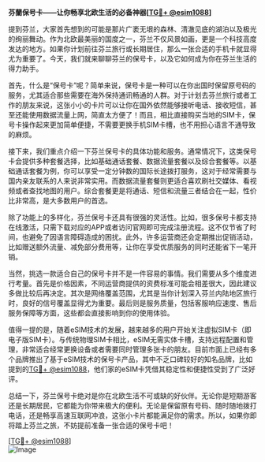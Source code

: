 **芬蘭保号卡——让你畅享北欧生活的必备神器[[TG💪+ @esim1088](https://t.me/s/esim1088)]**

提到芬兰，大家首先想到的可能是那片广袤无垠的森林、清澈见底的湖泊以及极光的绚丽舞动。作为北欧最美丽的国度之一，芬兰不仅风景如画，更是一个科技高度发达的地方。如果你计划前往芬兰旅行或长期居住，那么一张合适的手机卡就显得尤为重要了。今天，我们就来聊聊芬兰的保号卡，以及它如何成为你在芬兰生活的得力助手。

首先，什么是“保号卡”呢？简单来说，保号卡是一种可以在你出国时保留原号码的服务，尤其适合那些需要在海外保持通讯畅通的人群。对于计划去芬兰旅行或者工作的朋友来说，这张小小的卡片可以让你在国外依然能够接听电话、接收短信，甚至还能使用数据流量上网，简直太方便了！而且，相比直接购买当地的SIM卡，保号卡操作起来更加简单便捷，不需要更换手机SIM卡槽，也不用担心语言不通导致的麻烦。

接下来，我们重点介绍一下芬兰保号卡的具体功能和服务。通常情况下，这类保号卡会提供多种套餐选择，比如基础通话套餐、数据流量套餐以及综合套餐等。以基础通话套餐为例，你可以享受一定分钟数的国际长途拨打服务，这对于经常需要与国内亲友联系的人来说非常实用。而数据流量套餐则更适合喜欢刷社交媒体、看视频或者查找地图的用户。综合套餐更是将通话、短信和流量三者结合在一起，性价比非常高，是大多数用户的首选。

除了功能上的多样化，芬兰保号卡还具有很强的灵活性。比如，很多保号卡都支持在线激活，只需下载对应的APP或者访问官网即可完成注册流程。这不仅节省了时间，也避免了因语言障碍造成的困扰。此外，许多运营商还会定期推出促销活动，比如赠送额外流量、减免部分费用等，让你在享受优质服务的同时还能省下一笔开销。

当然，挑选一款适合自己的保号卡并不是一件容易的事情。我们需要从多个维度进行考量。首先是价格因素，不同运营商提供的资费标准可能会相差很大，因此建议多做比较后再决定。其次是网络覆盖范围，尤其是当你计划深入芬兰内陆地区旅行时，良好的信号覆盖显得尤为重要。最后则是服务质量，包括客服响应速度、售后服务保障等方面，这些都会直接影响到你的使用体验。

值得一提的是，随着eSIM技术的发展，越来越多的用户开始关注虚拟SIM卡（即电子版SIM卡）。与传统物理SIM卡相比，eSIM无需实体卡槽，支持远程配置和管理，非常适合经常更换设备或者需要同时管理多张卡的朋友。目前市面上已经有多个品牌推出了基于eSIM技术的保号卡产品，其中不乏口碑较好的知名品牌，比如提到的[TG💪+ @esim1088](https://t.me/s/esim1088)，他们家的eSIM卡凭借其稳定性和便捷性受到了广泛好评。

总结一下，芬兰保号卡绝对是你在北欧生活不可或缺的好伙伴。无论你是短期游客还是长期居民，它都能为你带来极大的便利。无论是保留原有号码、随时随地拨打电话，还是畅享高速互联网冲浪，这张小卡片都能满足你的需求。所以，如果你即将踏上芬兰之旅，不妨提前准备一张合适的保号卡吧！

[[TG💪+ @esim1088](https://t.me/s/esim1088)]  
![Image](https://i.postimg.cc/4NQfJmqS/Snipaste-2025-05-13-00-14-12.png)